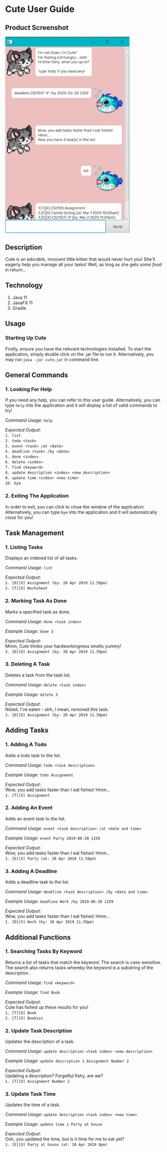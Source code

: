 # Cute User Guide

## Product Screenshot
<img src="./Ui.png" width="400">

## Description
Cute is an adorable, innocent little kitten that would never hurt you! She'll eagerly help you manage all your tasks! Well, as long as she gets <i>some food</i> in return...

## Technology
1. Java 11
2. JavaFX 11
3. Gradle

## Usage

### Starting Up Cute
Firstly, ensure you have the relevant technologies installed.
To start the application, simply double click on the .jar file to run it.
Alternatively, you may run `java -jar cute.jar` in command line.

## General Commands
### 1. Looking For Help
If you need any help, you can refer to this user guide.
Alternatively, you can type `help` into the application and it will display a list of valid commands to try!

*Command Usage*:
`help`

*Expected Output*:<br>
`1. list`<br>
`2. todo <task>`<br>
`3. event <task> /at <date>`<br>
`4. deadline <task> /by <date>`<br>
`5. done <index>`<br>
`6. delete <index>`<br>
`7. find <keyword>`<br>
`8. update description <index> <new description>`<br>
`9. update time <index> <new time>`<br>
`10. bye`

### 2. Exiting The Application
In order to exit, you can click to close the window of the application.
Alternatively, you can type `bye` into the application and it will automatically close for you!

##  Task Management
### 1. Listing Tasks
Displays an indexed list of all tasks.

*Command Usage*:
`list`

*Expected Output*:<br>
`1. [D][X] Assignment (by: 20 Apr 2019 11.59pm)`<br>
`2. [T][O] Worksheet`

### 2. Marking Task As Done
Marks a specified task as done.

*Command Usage*:
`done <task index>`

*Example Usage*:
`done 3`

*Expected Output*:<br>
Mmm, Cute thinks your hardworkingness smells yummy!<br>
`3. [D][O] Assignment (by: 20 Apr 2019 11.59pm)`

### 3. Deleting A Task
Deletes a task from the task list.

*Command Usage*:
`delete <task index>`

*Example Usage:*
`delete 3`

*Expected Output*:<br>
Noted. I've eaten - uhh, I mean, removed this task:<br>
`3. [D][O] Assignment (by: 20 Apr 2019 11.59pm)`

## Adding Tasks
### 1. Adding A Todo
Adds a todo task to the list.

*Command Usage*:
`todo <task description>`

*Example Usage*:
`todo Assignment`

*Expected Output*:<br>
Wow, you add tasks faster than I eat fishes! Hmm...<br>
`1. [T][X] Assignment`

### 2. Adding An Event
Adds an event task to the list.

*Command Usage*:
`event <task description> /at <date and time>`

*Example Usage*:
`event Party 2019-06-20 1159`

*Expected Output*:<br>
Wow, you add tasks faster than I eat fishes! Hmm...<br>
`1. [E][X] Party (at: 20 Apr 2019 11.59pm)`

### 3. Adding A Deadline
Adds a deadline task to the list.

*Command Usage*:
`deadline <task description> /by <date and time>`

*Example Usage*:
`deadline Work /by 2019-06-20 1159`

*Expected Output*:<br>
Wow, you add tasks faster than I eat fishes! Hmm...<br>
`1. [D][X] Work (by: 20 Apr 2019 11.59pm)`

## Additional Functions
### 1. Searching Tasks By Keyword
Returns a list of tasks that match the keyword. The search is case-sensitive. The search also returns tasks whereby the keyword is a substring of the description.

*Command Usage*:
`find <keyword>`

*Example Usage*:
`find Book`

*Expected Output*:<br>
Cute has fished up these results for you!<br>
`1. [T][O] Book`<br>
`2. [T][O] Bookzzz`

### 2. Update Task Description
Updates the description of a task.

*Command Usage*:
`update description <task index> <new description>`

*Example Usage*:
`update description 1 Assignment Number 2`

*Expected Output*:<br>
Updating a description? Forgetful fishy, are we?<br>
`1. [T][O] Assignment Number 2`

### 3. Update Task Time
Updates the time of a task.

*Command Usage*:
`update description <task index> <new time>`

*Example Usage*:
`update time 1 Party at house`

*Expected Output*:<br>
Ooh, you updated the time, but is it time for me to eat yet?<br>
`1. [E][O] Party at house (at: 20 Apr 2019 8pm)`